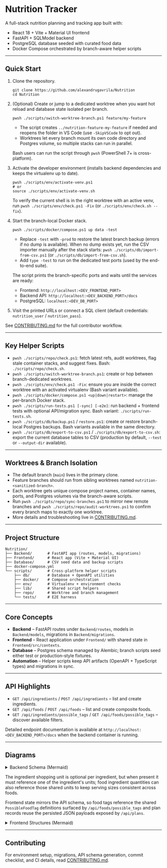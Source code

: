 # Nutrition Tracker

A full-stack nutrition planning and tracking app built with:

- React 18 + Vite + Material UI frontend
- FastAPI + SQLModel backend
- PostgreSQL database seeded with curated food data
- Docker Compose orchestrated by branch-aware helper scripts

---

## Quick Start

1. Clone the repository.

   ```pwsh
   git clone https://github.com/alexandrugavrila/Nutrition
   cd Nutrition
   ```

2. (Optional) Create or jump to a dedicated worktree when you want hot reload and database state isolated per branch.

   ```pwsh
   pwsh ./scripts/switch-worktree-branch.ps1 feature/my-feature
   ```
   - The script creates `../nutrition-feature-my-feature` if needed and reopens the folder in VS Code (use `-SkipVSCode` to opt out).
   - Worktrees let every branch mount its own code directory and Postgres volume, so multiple stacks can run in parallel.

   Bash users can run the script through `pwsh` (PowerShell 7+ is cross-platform).

3. Activate the developer environment (installs backend dependencies and keeps the virtualenv up to date).

   ```pwsh
   pwsh ./scripts/env/activate-venv.ps1
   # or
   source ./scripts/env/activate-venv.sh
   ```

   To verify the current shell is in the right worktree with an active venv, run `pwsh ./scripts/env/check.ps1 -Fix` (or `./scripts/env/check.sh --fix`).

4. Start the branch-local Docker stack.

   ```pwsh
   pwsh ./scripts/docker/compose.ps1 up data -test
   ```
   - Replace `-test` with `-prod` to restore the latest branch backup (errors if no dump is available).
     When no dump exists yet, run the CSV importer manually after the stack starts: `pwsh ./scripts/db/import-from-csv.ps1`
     (or `./scripts/db/import-from-csv.sh`).
   - Add `type -test` to run on the dedicated test ports (used by the end-to-end suite).

   The script prints the branch-specific ports and waits until the services are ready:
   - Frontend: `http://localhost:<DEV_FRONTEND_PORT>`
   - Backend API: `http://localhost:<DEV_BACKEND_PORT>/docs`
   - PostgreSQL: `localhost:<DEV_DB_PORT>`

5. Visit the printed URLs or connect a SQL client (default credentials: `nutrition_user` / `nutrition_pass`).

See [CONTRIBUTING.md](CONTRIBUTING.md) for the full contributor workflow.

---

## Key Helper Scripts

- `pwsh ./scripts/repo/check.ps1`: fetch latest refs, audit worktrees, flag stale container stacks, and suggest fixes. Bash: `./scripts/repo/check.sh`.
- `pwsh ./scripts/switch-worktree-branch.ps1`: create or hop between branch-dedicated worktrees.
- `pwsh ./scripts/env/check.ps1 -Fix`: ensure you are inside the correct worktree with an activated virtualenv (Bash variant available).
- `pwsh ./scripts/docker/compose.ps1 <up|down|restart>`: manage the per-branch Docker stack.
- `pwsh ./scripts/run-tests.ps1 [-sync] [-e2e]`: run backend + frontend tests with optional API/migration sync. Bash variant: `./scripts/run-tests.sh`.
- `pwsh ./scripts/db/backup.ps1` / `restore.ps1`: create or restore branch-local Postgres backups. Bash variants available in the same directory.
- `pwsh ./scripts/db/export-to-csv.ps1` / `./scripts/db/export-to-csv.sh`: export the current database tables to CSV (production by default, `--test` or `--output-dir` available).

---

## Worktrees & Branch Isolation

- The default branch (`main`) lives in the primary clone.
- Feature branches should run from sibling worktrees named `nutrition-<sanitized-branch>`.
- Each worktree gets unique compose project names, container names, ports, and Postgres volumes via the branch-aware scripts.
- Run `pwsh ./scripts/repo/sync-branches.ps1` to mirror new remote branches and `pwsh ./scripts/repo/audit-worktrees.ps1` to confirm every branch maps to exactly one worktree.
- More details and troubleshooting live in [CONTRIBUTING.md](CONTRIBUTING.md#branching--worktrees).

---

## Project Structure

```
Nutrition/
├── Backend/       # FastAPI app (routes, models, migrations)
├── Frontend/      # React app (Vite + Material UI)
├── Database/      # CSV seed data and backup scripts
├── docker-compose.yml
└── scripts/       # Cross-platform helper scripts
    ├── db/        # Database + OpenAPI utilities
    ├── docker/    # Compose orchestration
    ├── env/       # Virtualenv + environment checks
    ├── lib/       # Shared script helpers
    ├── repo/      # Worktree and branch management
    └── tests/     # E2E harness
```

---

## Core Concepts

- **Backend** – FastAPI routes under `Backend/routes`, models in `Backend/models`, migrations in `Backend/migrations`.
- **Frontend** – React application under `Frontend/` with shared state in `Frontend/src/contexts`.
- **Database** – Postgres schema managed by Alembic; branch scripts seed either test or production-style fixtures.
- **Automation** – Helper scripts keep API artifacts (OpenAPI + TypeScript types) and migrations in sync.

---

## API Highlights

- `GET /api/ingredients` / `POST /api/ingredients` – list and create ingredients.
- `GET /api/foods` / `POST /api/foods` – list and create composite foods.
- `GET /api/ingredients/possible_tags` / `GET /api/foods/possible_tags` – discover available filters.

Detailed endpoint documentation is available at `http://localhost:<DEV_BACKEND_PORT>/docs` when the backend container is running.

---

## Diagrams

<details>
<summary>Backend Schema (Mermaid)</summary>

```mermaid
erDiagram
  INGREDIENT ||--o{ INGREDIENT_UNIT : defines
  INGREDIENT ||--|| NUTRITION : has
  INGREDIENT ||--o{ INGREDIENT_TAG : tagged_with
  INGREDIENT_TAG }o--|| POSSIBLE_INGREDIENT_TAG : references
  INGREDIENT ||--|| INGREDIENT_SHOPPING_UNIT : shopping_pref (0..1)
  INGREDIENT_SHOPPING_UNIT ||--|| INGREDIENT_UNIT : selects (optional)
  FOOD ||--o{ FOOD_INGREDIENT : includes
  FOOD_INGREDIENT }o--|| INGREDIENT : uses
  FOOD_INGREDIENT }o--|| INGREDIENT_UNIT : portioned_with
  FOOD ||--o{ FOOD_TAG : tagged_with
  FOOD_TAG }o--|| POSSIBLE_FOOD_TAG : references
  PLAN {
    id integer
    label varchar
    payload json
    created_at timestamptz
    updated_at timestamptz
  }
```

</details>

The ingredient shopping unit is optional per ingredient, but when present it must reference one of the ingredient's units; food ingredient quantities can also reference those shared units to keep serving sizes consistent across foods.

Frontend state mirrors the API schema, so food tags reference the shared `PossibleFoodTag` definitions surfaced by `/api/foods/possible_tags` and plan records reuse the persisted JSON payloads exposed by `/api/plans`.

<details>
<summary>Frontend Structures (Mermaid)</summary>

```mermaid
classDiagram
  class Nutrition { calories; fat; carbohydrates; protein; fiber }
  class IngredientUnit { id?; ingredient_id?; name; grams }
  class PossibleIngredientTag { id?; name }
  class Ingredient {
    id
    name
    Nutrition? nutrition
    IngredientUnit[] units
    PossibleIngredientTag[] tags
    IngredientUnit? shopping_unit
  }
  class FoodIngredient {
    ingredient_id
    unit_id?
    unit_quantity?
  }
  class PossibleFoodTag { id?; name }
  class Food {
    id
    name
    FoodIngredient[] ingredients
    PossibleFoodTag[] tags
  }
  class Plan {
    id
    label
    payload
    created_at
    updated_at
  }

  Ingredient "1" --> "0..1" Nutrition
  Ingredient "1" --> "0..*" IngredientUnit : units
  Ingredient "1" --> "0..*" PossibleIngredientTag : tags
  Ingredient "1" --> "0..1" IngredientUnit : shopping_unit
  Food "1" --> "0..*" FoodIngredient : ingredients
  FoodIngredient "*" --> "1" Ingredient : ingredient
  FoodIngredient "*" --> "0..1" IngredientUnit : unit
  Food "1" --> "0..*" PossibleFoodTag : tags
```

</details>

---

## Contributing

For environment setup, migrations, API schema generation, commit checklist, and CI details, read [CONTRIBUTING.md](CONTRIBUTING.md).

